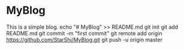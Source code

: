 # MyBlog
This is a simple blog.
echo "# MyBlog" >> README.md
git init
git add README.md
git commit -m "first commit"
git remote add origin https://github.com/StarShi/MyBlog.git
git push -u origin master
